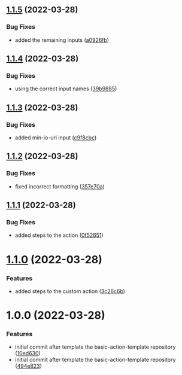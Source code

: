 ## [1.1.5](https://github.com/awazevr/minio-pull-action/compare/v1.1.4...v1.1.5) (2022-03-28)


### Bug Fixes

* added the remaining inputs ([a0926fb](https://github.com/awazevr/minio-pull-action/commit/a0926fb351b15f636b29368a521e2087ae56a12b))

## [1.1.4](https://github.com/awazevr/minio-pull-action/compare/v1.1.3...v1.1.4) (2022-03-28)


### Bug Fixes

* using the correct input names ([39b9885](https://github.com/awazevr/minio-pull-action/commit/39b988513a172277a89367976dc33ff90db40bbf))

## [1.1.3](https://github.com/awazevr/minio-pull-action/compare/v1.1.2...v1.1.3) (2022-03-28)


### Bug Fixes

* added min-io-uri input ([c9f8cbc](https://github.com/awazevr/minio-pull-action/commit/c9f8cbcb0e797e3b36cd3deeb6bdccc070a3068e))

## [1.1.2](https://github.com/awazevr/minio-pull-action/compare/v1.1.1...v1.1.2) (2022-03-28)


### Bug Fixes

* fixed incorrect formatting ([357e70a](https://github.com/awazevr/minio-pull-action/commit/357e70a235bfe882a9460a638a698fa5d4cb8dff))

## [1.1.1](https://github.com/awazevr/minio-pull-action/compare/v1.1.0...v1.1.1) (2022-03-28)


### Bug Fixes

* added steps to the action ([0f52651](https://github.com/awazevr/minio-pull-action/commit/0f52651b9fd6a8e7c427b87b51a56da1012c609c))

# [1.1.0](https://github.com/awazevr/minio-pull-action/compare/v1.0.0...v1.1.0) (2022-03-28)


### Features

* added steps to the custom action ([3c26c6b](https://github.com/awazevr/minio-pull-action/commit/3c26c6b809bdc2ec02e96b4d546298a01efcb151))

# 1.0.0 (2022-03-28)


### Features

* initial commit after template the basic-action-template repository ([10ed630](https://github.com/awazevr/minio-pull-action/commit/10ed630701233c6a9c4f969ccf9540a18719e8e1))
* initial commit after template the basic-action-template repository ([494e823](https://github.com/awazevr/minio-pull-action/commit/494e8239e6ac77ced7e58f323b3129c02da047aa))
